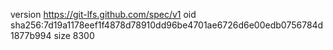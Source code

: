 version https://git-lfs.github.com/spec/v1
oid sha256:7d19a1178eef1f4878d78910dd96be4701ae6726d6e00edb0756784d1877b994
size 8300
